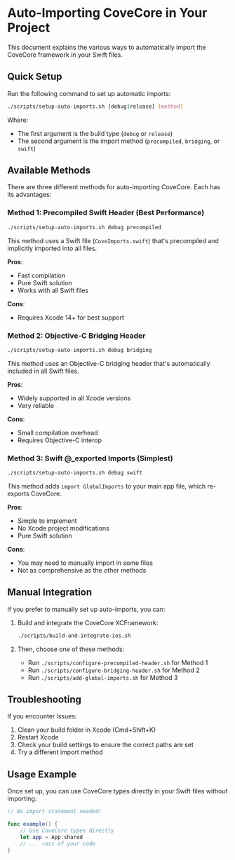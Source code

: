 # Auto-Importing CoveCore in Your Project

This document explains the various ways to automatically import the CoveCore framework in your Swift files.

## Quick Setup

Run the following command to set up automatic imports:

```bash
./scripts/setup-auto-imports.sh [debug|release] [method]
```

Where:
- The first argument is the build type (`debug` or `release`)
- The second argument is the import method (`precompiled`, `bridging`, or `swift`)

## Available Methods

There are three different methods for auto-importing CoveCore. Each has its advantages:

### Method 1: Precompiled Swift Header (Best Performance)

```bash
./scripts/setup-auto-imports.sh debug precompiled
```

This method uses a Swift file (`CoveImports.swift`) that's precompiled and implicitly imported into all files.

**Pros**:
- Fast compilation
- Pure Swift solution
- Works with all Swift files

**Cons**:
- Requires Xcode 14+ for best support

### Method 2: Objective-C Bridging Header

```bash
./scripts/setup-auto-imports.sh debug bridging
```

This method uses an Objective-C bridging header that's automatically included in all Swift files.

**Pros**:
- Widely supported in all Xcode versions
- Very reliable

**Cons**:
- Small compilation overhead
- Requires Objective-C interop

### Method 3: Swift @_exported Imports (Simplest)

```bash
./scripts/setup-auto-imports.sh debug swift
```

This method adds `import GlobalImports` to your main app file, which re-exports CoveCore.

**Pros**:
- Simple to implement
- No Xcode project modifications
- Pure Swift solution

**Cons**:
- You may need to manually import in some files
- Not as comprehensive as the other methods

## Manual Integration

If you prefer to manually set up auto-imports, you can:

1. Build and integrate the CoveCore XCFramework:
   ```bash
   ./scripts/build-and-integrate-ios.sh
   ```

2. Then, choose one of these methods:
   - Run `./scripts/configure-precompiled-header.sh` for Method 1
   - Run `./scripts/configure-bridging-header.sh` for Method 2
   - Run `./scripts/add-global-imports.sh` for Method 3

## Troubleshooting

If you encounter issues:

1. Clean your build folder in Xcode (Cmd+Shift+K)
2. Restart Xcode
3. Check your build settings to ensure the correct paths are set
4. Try a different import method

## Usage Example

Once set up, you can use CoveCore types directly in your Swift files without importing:

```swift
// No import statement needed!

func example() {
    // Use CoveCore types directly
    let app = App.shared
    // ... rest of your code
}
```